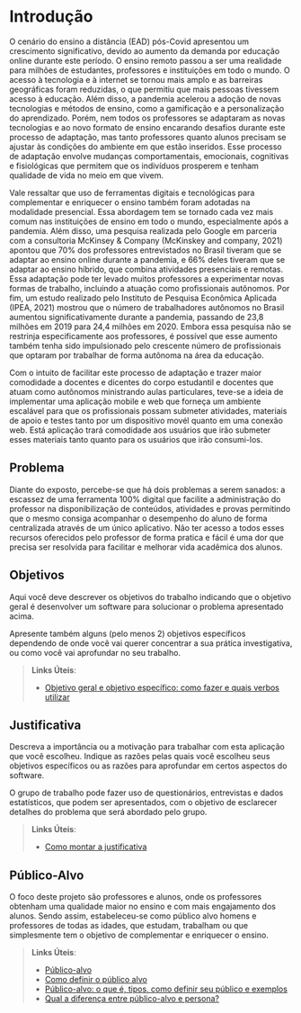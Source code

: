 # Introdução

O cenário do ensino a distância (EAD) pós-Covid apresentou um crescimento significativo, devido ao aumento da demanda por educação online durante este período. O ensino remoto passou a ser uma realidade para milhões de estudantes, professores e instituições em todo o mundo. O acesso à tecnologia e à internet se tornou mais amplo e as barreiras geográficas foram reduzidas, o que permitiu que mais pessoas tivessem acesso à educação. Além disso, a pandemia acelerou a adoção de novas tecnologias e métodos de ensino, como a gamificação e a personalização do aprendizado. Porém, nem todos os professores se adaptaram as novas tecnologias e ao novo formato de ensino encarando desafios durante este processo de adaptação, mas tanto professores quanto alunos precisam se ajustar às condições do ambiente em que estão inseridos. Esse processo de adaptação envolve mudanças comportamentais, emocionais, cognitivas e fisiológicas que permitem que os indivíduos prosperem e tenham qualidade de vida no meio em que vivem. 

Vale ressaltar que uso de ferramentas digitais e tecnológicas para complementar e enriquecer o ensino também foram adotadas na modalidade presencial. Essa abordagem tem se tornado cada vez mais comum nas instituições de ensino em todo o mundo, especialmente após a pandemia. Além disso, uma pesquisa realizada pelo Google em parceria com a consultoria McKinsey & Company (McKinskey and company, 2021) apontou que 70% dos professores entrevistados no Brasil tiveram que se adaptar ao ensino online durante a pandemia, e 66% deles tiveram que se adaptar ao ensino híbrido, que combina atividades presenciais e remotas. Essa adaptação pode ter levado muitos professores a experimentar novas formas de trabalho, incluindo a atuação como profissionais autônomos. Por fim, um estudo realizado pelo Instituto de Pesquisa Econômica Aplicada (IPEA, 2021) mostrou que o número de trabalhadores autônomos no Brasil aumentou significativamente durante a pandemia, passando de 23,8 milhões em 2019 para 24,4 milhões em 2020. Embora essa pesquisa não se restrinja especificamente aos professores, é possível que esse aumento também tenha sido impulsionado pelo crescente número de profissionais que optaram por trabalhar de forma autônoma na área da educação. 

Com o intuito de facilitar este processo de adaptação e trazer maior comodidade a docentes e dicentes do corpo estudantil e docentes que atuam como autônomos ministrando aulas particulares, teve-se a ideia de implementar uma aplicação mobile e web que forneça um ambiente escalável para que os profissionais possam submeter atividades, materiais de apoio e testes tanto por um dispositivo movél quanto em uma conexão web. Está aplicação trará comodidade aos usuários que irão submeter esses materiais tanto quanto para os usuários que irão consumi-los.



## Problema
Diante do exposto, percebe-se que há dois problemas a serem sanados: a escassez de uma ferramenta 100% digital que facilite a administração do professor na disponibilização de conteúdos, atividades e provas permitindo que o mesmo consiga acompanhar o desempenho do aluno de forma centralizada através de um único aplicativo. Não ter acesso a todos esses recursos oferecidos pelo professor de forma pratica e fácil é uma dor que precisa ser resolvida para facilitar e melhorar vida acadêmica dos alunos.

## Objetivos

Aqui você deve descrever os objetivos do trabalho indicando que o objetivo geral é desenvolver um software para solucionar o problema apresentado acima. 

Apresente também alguns (pelo menos 2) objetivos específicos dependendo de onde você vai querer concentrar a sua prática investigativa, ou como você vai aprofundar no seu trabalho.
 
> **Links Úteis**:
> - [Objetivo geral e objetivo específico: como fazer e quais verbos utilizar](https://blog.mettzer.com/diferenca-entre-objetivo-geral-e-objetivo-especifico/)

## Justificativa

Descreva a importância ou a motivação para trabalhar com esta aplicação que você escolheu. Indique as razões pelas quais você escolheu seus objetivos específicos ou as razões para aprofundar em certos aspectos do software.

O grupo de trabalho pode fazer uso de questionários, entrevistas e dados estatísticos, que podem ser apresentados, com o objetivo de esclarecer detalhes do problema que será abordado pelo grupo.

> **Links Úteis**:
> - [Como montar a justificativa](https://guiadamonografia.com.br/como-montar-justificativa-do-tcc/)

## Público-Alvo

O foco deste projeto são professores e alunos, onde os professores obtenham uma qualidade maior no ensino e com mais engajamento dos alunos. Sendo assim, estabeleceu-se como público alvo homens e professores de todas as idades, que estudam, trabalham ou que simplesmente tem o objetivo de complementar e enriquecer o ensino.

> **Links Úteis**:
> - [Público-alvo](https://blog.hotmart.com/pt-br/publico-alvo/)
> - [Como definir o público alvo](https://exame.com/pme/5-dicas-essenciais-para-definir-o-publico-alvo-do-seu-negocio/)
> - [Público-alvo: o que é, tipos, como definir seu público e exemplos](https://klickpages.com.br/blog/publico-alvo-o-que-e/)
> - [Qual a diferença entre público-alvo e persona?](https://rockcontent.com/blog/diferenca-publico-alvo-e-persona/)
